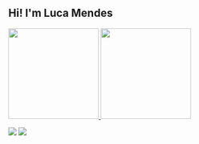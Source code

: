 ## Hi! I'm Luca Mendes
<div>
  <a href="https://github.com/andreLucao">
  <img height="180em" src="https://github-readme-stats.vercel.app/api?username=andreLucao&show_icons=true&theme=tokyonight&include_all_commits=true&count_private=true"/>
  <img height="180em" src="https://github-readme-stats.vercel.app/api/top-langs/?username=andreLucao&layout=compact&langs_count=16&theme=tokyonight"/>
</div>

  <a href = "mailto:luca@prismma.pro"><img src="https://img.shields.io/badge/-Gmail-%23333?style=for-the-badge&logo=gmail&logoColor=white" target="_blank"></a>
  <a href="https://www.linkedin.com/in/luca-mendes" target="_blank"><img src="https://img.shields.io/badge/-LinkedIn-%230077B5?style=for-the-badge&logo=linkedin&logoColor=white" target="_blank"></a>                    
</div>
